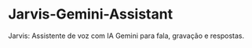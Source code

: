 # Jarvis-Gemini-Assistant
 Jarvis: Assistente de voz com IA Gemini para fala, gravação e respostas.
